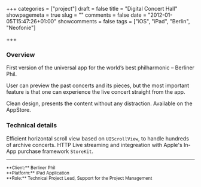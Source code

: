 +++
categories = ["project"]
draft = false
title = "Digital Concert Hall"
showpagemeta = true
slug = ""
comments = false
date = "2012-01-05T15:47:26+01:00"
showcomments = false
tags = ["iOS", "iPad", "Berlin", "Neofonie"]

+++

### Overview

First version of the universal app for the world’s best philharmonic – Berliner Phil. 

User can preview the past concerts and its pieces, but the most important feature is that one can experience the live concert straight from the app. 

Clean design, presents the content without any distraction. Available on the AppStore.

### Technical details

Efficient horizontal scroll view based on `UIScrollView`, to handle hundreds of archive concerts. HTTP Live streaming and integreation with Apple's In-App purchase framework `StoreKit`.

---
<sup>
**Client:**	Berliner Phil</br>
**Platform:**	iPad Application</br>
**Role:**		Technical Project Lead, Support for the Project Management
</sup>